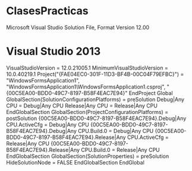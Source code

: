 # ClasesPracticas
Microsoft Visual Studio Solution File, Format Version 12.00
# Visual Studio 2013
VisualStudioVersion = 12.0.21005.1
MinimumVisualStudioVersion = 10.0.40219.1
Project("{FAE04EC0-301F-11D3-BF4B-00C04F79EFBC}") = "WindowsFormsApplication1", "WindowsFormsApplication1\WindowsFormsApplication1.csproj", "{00C5EA00-BDD0-49C7-8197-B58F4EAC7E94}"
EndProject
Global
	GlobalSection(SolutionConfigurationPlatforms) = preSolution
		Debug|Any CPU = Debug|Any CPU
		Release|Any CPU = Release|Any CPU
	EndGlobalSection
	GlobalSection(ProjectConfigurationPlatforms) = postSolution
		{00C5EA00-BDD0-49C7-8197-B58F4EAC7E94}.Debug|Any CPU.ActiveCfg = Debug|Any CPU
		{00C5EA00-BDD0-49C7-8197-B58F4EAC7E94}.Debug|Any CPU.Build.0 = Debug|Any CPU
		{00C5EA00-BDD0-49C7-8197-B58F4EAC7E94}.Release|Any CPU.ActiveCfg = Release|Any CPU
		{00C5EA00-BDD0-49C7-8197-B58F4EAC7E94}.Release|Any CPU.Build.0 = Release|Any CPU
	EndGlobalSection
	GlobalSection(SolutionProperties) = preSolution
		HideSolutionNode = FALSE
	EndGlobalSection
EndGlobal
